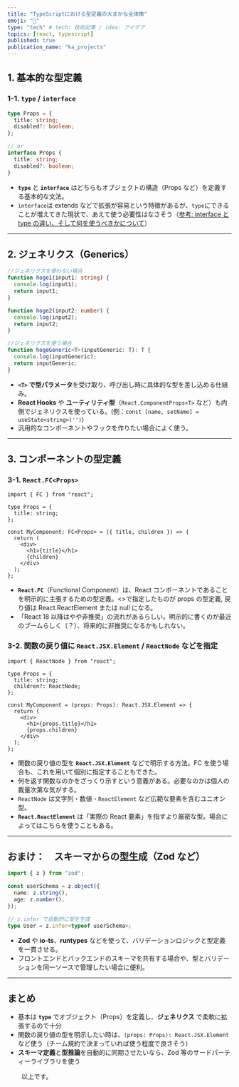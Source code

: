 ```yaml
---
title: "TypeScriptにおける型定義の大まかな全体像"
emoji: "🙌"
type: "tech" # tech: 技術記事 / idea: アイデア
topics: [react, typescript]
published: true
publication_name: "ka_projects"
---
```


## 1. 基本的な型定義

### 1-1. `type` / `interface`

```ts
type Props = {
  title: string;
  disabled?: boolean;
};

// or
interface Props {
  title: string;
  disabled?: boolean;
}
```

- **`type`** と **`interface`** はどちらもオブジェクトの構造（Props など）を定義する基本的な文法。
- `interface`は extends などで拡張が容易という特徴があるが、`type`にできることが増えてきた現状で、あえて使う必要性はなさそう（[参考: interface と type の違い、そして何を使うべきかについて](https://zenn.dev/luvmini511/articles/6c6f69481c2d17)）

---

## 2. ジェネリクス（Generics）

```ts
//ジェネリクスを使わない場合
function hoge1(input1: string) {
  console.log(input1);
  return input1;
}

function hoge2(input2: number) {
  console.log(input2);
  return input2;
}

//ジェネリクスを使う場合
function hogeGeneric<T>(inputGeneric: T): T {
  console.log(inputGeneric);
  return inputGeneric;
}
```

- **`<T>` で型パラメータ**を受け取り、呼び出し時に具体的な型を差し込める仕組み。
- **React Hooks** や **ユーティリティ型**（`React.ComponentProps<T>` など）も内側でジェネリクスを使っている。(例：`const [name, setName] = useState<string>('')`)
- 汎用的なコンポーネントやフックを作りたい場合によく使う。

---

## 3. コンポーネントの型定義

### 3-1. `React.FC<Props>`

```tsx
import { FC } from "react";

type Props = {
  title: string;
};

const MyComponent: FC<Props> = ({ title, children }) => {
  return (
    <div>
      <h1>{title}</h1>
      {children}
    </div>
  );
};
```

- **`React.FC`**（Functional Component）は、React コンポーネントであることを明示的に主張するための型定義。<>で指定したものが props の型定義, 戻り値は React.ReactElement または null になる。
- 「React 18 以降はやや非推奨」の流れがあるらしい。明示的に書くのが最近のブームらしく（？）、将来的に非推奨になるかもしれない。

### 3-2. 関数の戻り値に `React.JSX.Element` / `ReactNode` などを指定

```tsx
import { ReactNode } from "react";

type Props = {
  title: string;
  children?: ReactNode;
};

const MyComponent = (props: Props): React.JSX.Element => {
  return (
    <div>
      <h1>{props.title}</h1>
      {props.children}
    </div>
  );
};
```

- 関数の戻り値の型を **`React.JSX.Element`** などで明示する方法。FC を使う場合も、これを用いて個別に指定することもできた。
- 何を返す関数なのかをざっくり示すという意義がある。必要なのかは個人の裁量次第な気がする。
- `ReactNode` は文字列・数値・`ReactElement` など広範な要素を含むユニオン型。
- **`React.ReactElement`** は「実際の React 要素」を指すより厳密な型。場合によってはこちらを使うこともある。

---

## おまけ：　スキーマからの型生成（Zod など）

```ts
import { z } from "zod";

const userSchema = z.object({
  name: z.string(),
  age: z.number(),
});

// z.infer で自動的に型を生成
type User = z.infer<typeof userSchema>;
```

- **Zod** や **io-ts**、**runtypes** などを使って、バリデーションロジックと型定義を一貫させる。
- フロントエンドとバックエンドのスキーマを共有する場合や、型とバリデーションを同一ソースで管理したい場合に便利。

---

## まとめ

- 基本は **`type`** でオブジェクト（Props）を定義し、**ジェネリクス** で柔軟に拡張するので十分
- 関数の戻り値の型を明示したい時は、`(props: Props): React.JSX.Element` など使う（チーム規約で決まっていれば使う程度で良さそう）
- **スキーマ定義**と**型推論**を自動的に同期させたいなら、Zod 等のサードパーティーライブラリを使う

&nbsp;
&nbsp;
&nbsp;
&nbsp;
以上です。
